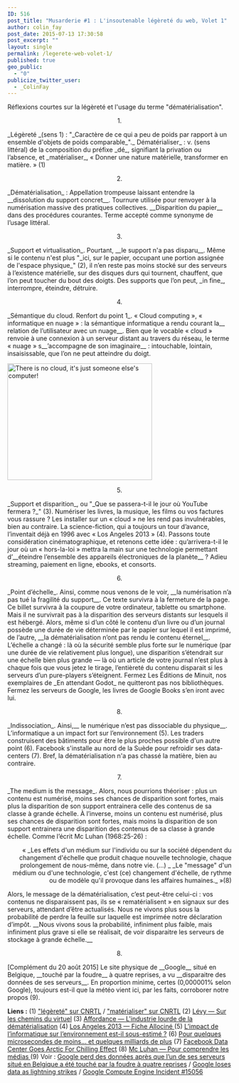 ```yaml
---
ID: 516
post_title: "Musarderie #1 : L'insoutenable légèreté du web, Volet 1"
author: colin_fay
post_date: 2015-07-13 17:30:58
post_excerpt: ""
layout: single
permalink: /legerete-web-volet-1/
published: true
geo_public:
  - "0"
publicize_twitter_user:
  - _ColinFay
---
```

Réflexions courtes sur la légèreté et l'usage du terme "dématérialisation".

<!--more-->
<p style="text-align: center;">1.</p>
_Légèreté _(sens 1) : "_Caractère de ce qui a peu de poids par rapport à un ensemble d'objets de poids comparable_"._
Dématérialiser_ : v. (sens littéral) de la composition du préfixe _dé_, signifiant la privation ou l’absence, et _matérialiser_, « Donner une nature matérielle, transformer en matière. » (1)
<p style="text-align: center;"> 2.</p>
_Dématérialisation_ : Appellation trompeuse laissant entendre la __dissolution du support concret__. Tournure utilisée pour renvoyer à la numérisation massive des pratiques collectives. __Disparition du papier__ dans des procédures courantes. Terme accepté comme synonyme de l’usage littéral.
<p style="text-align: center;">3.</p>
_Support et virtualisation_. Pourtant, __le support n'a pas disparu__. Même si le contenu n'est plus "_ici, sur le papier, occupant une portion assignée de l'espace physique_" (2), il n’en reste pas moins stocké sur des serveurs à l’existence matérielle, sur des disques durs qui tournent, chauffent, que l’on peut toucher du bout des doigts. Des supports que l’on peut, _in fine_, interrompre, éteindre, détruire.
<p style="text-align: center;">4.</p>
_Sémantique du cloud. Renfort du point 1_. « Cloud computing », « informatique en nuage » : la sémantique informatique a rendu courant la__ relation de l’utilisateur avec un nuage__. Bien que le vocable « cloud » renvoie à une connexion à un serveur distant au travers du réseau, le terme « nuage » s__’accompagne de son imaginaire__ : intouchable, lointain, insaisissable, que l’on ne peut atteindre du doigt.

<a href="http://cf.data-bzh.fr/wp-content/uploads/2015/07/die-cut-stickers.png"><img class="aligncenter size-full wp-image-533" src="http://cf.data-bzh.fr/wp-content/uploads/2015/07/die-cut-stickers.png" alt="There is no cloud, it's just someone else's computer!" width="325" height="262" /></a>
<p style="text-align: center;">5.</p>
_Support et disparition_, ou "_Que se passera-t-il le jour où YouTube fermera ?_" (3). Numériser les livres, la musique, les films ou vos factures vous rassure ? Les installer sur un « cloud » ne les rend pas invulnérables, bien au contraire. La science-fiction, qui a toujours un tour d’avance, l’inventait déjà en 1996 avec « Los Angeles 2013 » (4). Passons toute considération cinématographique, et retenons cette idée : qu’arrivera-t-il le jour où un « hors-la-loi » mettra la main sur une technologie permettant d’__éteindre l’ensemble des appareils électroniques de la planète__ ? Adieu streaming, paiement en ligne, ebooks, et consorts.
<p style="text-align: center;">6.</p>
_Point d’échelle_. Ainsi, comme nous venons de le voir, __la numérisation n’a pas tué la fragilité du support__. Ce texte survivra à la fermeture de la page. Ce billet survivra à la coupure de votre ordinateur, tablette ou smartphone. Mais il ne survivrait pas à la disparition des serveurs distants sur lesquels il est hébergé. Alors, même si d’un côté le contenu d’un livre ou d’un journal possède une durée de vie déterminée par le papier sur lequel il est imprimé, de l’autre, __la dématérialisation n’ont pas rendu le contenu éternel__. L’échelle a changé : là où la sécurité semble plus forte sur le numérique (par une durée de vie relativement plus longue), une disparition s’étendrait sur une échelle bien plus grande — là où un article de votre journal n’est plus à chaque fois que vous jetez le tirage, l’entièreté du contenu disparait si les serveurs d’un pure-players s’éteignent. Fermez Les Éditions de Minuit, nos exemplaires de _En attendant Godot_ ne quitteront pas nos bibliothèques. Fermez les serveurs de Google, les livres de Google Books s’en iront avec lui.
<p style="text-align: center;">8.</p>
_Indissociation_. Ainsi,__ le numérique n’est pas dissociable du physique__. L’informatique a un impact fort sur l’environnement (5). Les traders construisent des bâtiments pour être le plus proches possible d'un autre point (6). Facebook s'installe au nord de la Suède pour refroidir ses data-centers (7). Bref, la dématérialisation n'a pas chassé la matière, bien au contraire.
<p style="text-align: center;">7.</p>
_The medium is the message_. Alors, nous pourrions théoriser : plus un contenu est numérisé, moins ses chances de disparition sont fortes, mais plus la disparition de son support entrainera celle des contenus de sa classe à grande échelle. À l’inverse, moins un contenu est numérisé, plus ses chances de disparition sont fortes, mais moins la disparition de son support entrainera une disparition des contenus de sa classe à grande échelle. Comme l’écrit Mc Luhan (1968:25-26) :
<p style="text-align: right;">« _Les effets d'un médium sur l'individu ou sur la société dépendent du changement d'échelle que produit chaque nouvelle technologie, chaque prolongement de nous-même, dans notre vie. (...) _
_Le "message" d'un médium ou d'une technologie, c'est (ce) changement d'échelle, de rythme ou de modèle qu'il provoque dans les affaires humaines._ »(8)</p>
Alors, le message de la dématérialisation, c’est peut-être celui-ci : vos contenus ne disparaissent pas, ils se « rematérialisent » en signaux sur des serveurs, attendant d’être actualisés. Nous ne vivons plus sous la probabilité de perdre la feuille sur laquelle est imprimée notre déclaration d’impôt. __Nous vivons sous la probabilité, infiniment plus faible, mais infiniment plus grave si elle se réalisait, de voir disparaitre les serveurs de stockage à grande échelle.__
<p style="text-align: center;">8.</p>
[Complément du 20 août 2015] Le site physique de __Google__ situé en Belgique, __touché par la foudre__ à quatre reprises, a vu __disparaitre des données de ses serveurs__. En proportion minime, certes (0,000001% selon Google), toujours est-il que la météo vient ici, par les faits, corroborer notre propos (9).

__Liens :__
<span class="tlf_cdefinition">(1) <a href="http://www.cnrtl.fr/definition/légèreté" target="_blank">"légèreté" sur CNRTL</a> / <a href="http://www.cnrtl.fr/lexicographie/matérialiser" target="_blank">"matérialiser" sur CNRTL</a>
(2) <a href="http://hypermedia.univ-paris8.fr/pierre/virtuel/virt0.htm" target="_blank">Lévy — Sur les chemins du virtuel</a>
(3) <a href="http://affordance.typepad.com/mon_weblog/2013/03/lindustrie-lourde-dematerialisation.html" target="_blank">Affordance — L'industrie lourde de la dématérialisation</a>
(4) <a href="http://www.allocine.fr/film/fichefilm_gen_cfilm=15333.html" target="_blank">Los Angeles 2013 — Fiche Allociné </a>
(5) <a href="http://www.consoglobe.com/impact-de-l-informatique-environnement-cg" target="_blank">L’impact de l’informatique sur l’environnement est-il sous-estimé ?</a>
(6) <a href="http://www.latribune.fr/entreprises-finance/banques-finance/industrie-financiere/20110713trib000636089/pour-quelques-microsecondes-de-moins-et-quelques-milliards-de-plus.html" target="_blank">Pour quelques microsecondes de moins... et quelques milliards de plus</a>
(7) <a href="http://gizmodo.com/5853819/facebook-data-center-goes-arctic-for-chilling-effect" target="_blank">Facebook Data Center Goes Arctic For Chilling Effect</a>
(8) <a href="https://fr.wikipedia.org/wiki/Pour_comprendre_les_m%C3%A9dias" target="_blank">Mc Luhan — Pour comprendre les médias </a>
(9) Voir : <a href="http://tempsreel.nouvelobs.com/en-direct/a-chaud/7115-dingueca-google-donnees-apres-serveurs-situe-belgique.html" target="_blank">Google perd des données après que l’un de ses serveurs situé en Belgique a été touché par la foudre à quatre reprises</a> / <a href="http://www.bbc.com/news/technology-33989384" target="_blank">Google loses data as lightning strikes</a> / <a href="https://status.cloud.google.com/incident/compute/15056#5719570367119360" target="_blank">Google Compute Engine Incident #15056</a>
